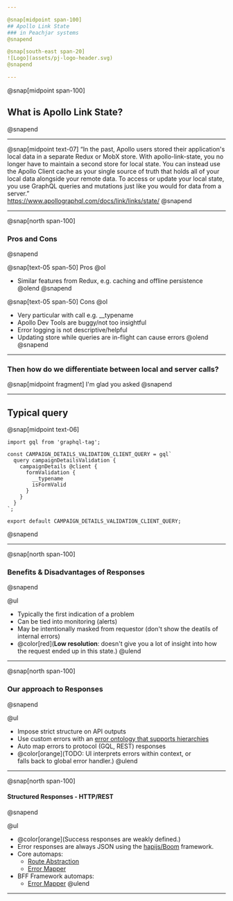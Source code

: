 ```yaml
---

@snap[midpoint span-100]
## Apollo Link State
### in Peachjar systems
@snapend

@snap[south-east span-20]
![Logo](assets/pj-logo-header.svg)
@snapend

---
```


@snap[midpoint span-100]
## What is Apollo Link State?
@snapend

---

@snap[midpoint text-07]
“In the past, Apollo users stored their application's local data in a separate Redux or MobX store. With apollo-link-state, you no longer have to maintain a second store for local state. You can instead use the Apollo Client cache as your single source of truth that holds all of your local data alongside your remote data. To access or update your local state, you use GraphQL queries and mutations just like you would for data from a server.”
<br />https://www.apollographql.com/docs/link/links/state/
@snapend

---

@snap[north span-100]
### Pros and Cons
@snapend

@snap[text-05 span-50]
Pros
@ol
- Similar features from Redux, e.g. caching and offline persistence
@olend
@snapend

@snap[text-05 span-50]
Cons
@ol
- Very particular with call  e.g. \_\_typename
- Apollo Dev Tools are buggy/not too insightful
- Error logging is not descriptive/helpful
- Updating store while queries are in-flight can cause errors
@olend
@snapend

---

### Then how do we differentiate between local and server calls?

@snap[midpoint fragment]
 I'm glad you asked
@snapend

---

## Typical query

@snap[midpoint text-06]
```
import gql from 'graphql-tag';

const CAMPAIGN_DETAILS_VALIDATION_CLIENT_QUERY = gql`
  query campaignDetailsValidation {
    campaignDetails @client {
      formValidation {
        __typename
        isFormValid
      }
    }
  }
`;

export default CAMPAIGN_DETAILS_VALIDATION_CLIENT_QUERY;
```

@snapend

---

@snap[north span-100]
### Benefits & Disadvantages of Responses
@snapend

@ul
- Typically the first indication of a problem
- Can be tied into monitoring (alerts)
- May be intentionally masked from requestor (don't show the deatils of internal errors)
- @color[red](**Low resolution**: doesn't give you a lot of insight into how the request ended up in this state.)
@ulend

---

@snap[north span-100]
### Our approach to Responses
@snapend

@ul
- Impose strict structure on API outputs
- Use custom errors with an [error ontology that supports hierarchies](https://peachjar.atlassian.net/wiki/spaces/ENG/pages/45350931/Error+Ontology)
- Auto map errors to protocol (GQL, REST) responses
- @color[orange](TODO: UI interprets errors within context, or<br />falls back to global error handler.)
@ulend

---

@snap[north span-100]
#### Structured Responses - HTTP/REST
@snapend

@ul
- @color[orange](Success responses are weakly defined.)
- Error responses are always JSON using the [hapijs/Boom](https://github.com/hapijs/boom) framework.
- Core automaps:
  - [Route Abstraction](https://github.com/peachjar/peachjar-core/blob/master/src/Interfaces/Framework/HttpApi/Route.ts#L44)
  - [Error Mapper](https://github.com/peachjar/peachjar-core/blob/master/src/Interfaces/Framework/HttpApi/Utils.ts#L13)
- BFF Framework automaps:
  - [Error Mapper](https://github.com/peachjar/bff-framework/blob/master/src/framework/middleware/errorHandler.ts#L138)
@ulend

---
